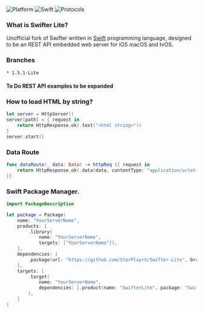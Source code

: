 ![Platform](https://img.shields.io/badge/Platform-iOS%20macOS%20tvOS-4BC51D.svg?style=flat)
![Swift](https://img.shields.io/badge/Swift-5.1-4BC51D.svg?style=flat)
![Protocols](https://img.shields.io/badge/Protocols-HTTP%201.1-4BC51D.svg?style=flat)


### What is Swifter Lite?

Unofficial fork of Swifter written in [Swift](https://developer.apple.com/swift/) programming language, designed to be an REST API embedded web server for iOS macOS and tvOS.

### Branches
`* 1.5.1-Lite`

#### To Do REST API examples to be expanded

### How to load HTML by string?
```swift
let server = HttpServer()
server[path] = { request in
    return HttpResponse.ok(.text("<html string>"))
}
server.start()
```

### Data Route
```swift
func dataRoute(_ data: Data) -> httpReq {{ request in
    return HttpResponse.ok(.data(data, contentType: "application/octet-stream"))
}}
```

### Swift Package Manager.
```swift
import PackageDescription

let package = Package(
    name: "YourServerName",
    products: [
        .library(
            name: "YourServerName",
            targets: ["YourServerName"]),
    ],
    dependencies: [
        .package(url: "https://github.com/StarPlayrX/Swifter-Lite", branch: "1.5.1")
    ],
    targets: [
        .target(
            name: "YourServerName",
            dependencies: [.product(name: "SwifterLite", package: "Swifter-Lite")]
        ),
    ]
)
```
